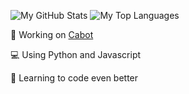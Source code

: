 <!--### Hi there 👋-->
![My GitHub Stats](https://github-readme-stats.vercel.app/api?username=ccreativecnd&show_icons=true&title_color=fff&icon_color=79ff97&text_color=9f9f9f&bg_color=151515)
![My Top Languages](https://github-readme-stats.vercel.app/api/top-langs/?username=ccreativecnd&show_icons=true&title_color=fff&icon_color=79ff97&text_color=9f9f9f&bg_color=151515)

💬 Working on [Cabot](https://github.com/CCreativeCND/Cabot)

💻 Using Python and Javascript

🤔 Learning to code even better

<!--
**CCreativeCND/CCreativeCND** is a ✨ _special_ ✨ repository because its `README.md` (this file) appears on your GitHub profile.

Here are some ideas to get you started:

- 🔭 I’m currently working on ...
- 🌱 I’m currently learning ...
- 👯 I’m looking to collaborate on ...
- 🤔 I’m looking for help with ...
- 💬 Ask me about ...
- 📫 How to reach me: ...
- 😄 Pronouns: ...
- ⚡ Fun fact: ...
-->
